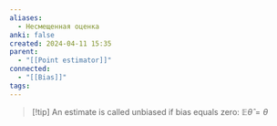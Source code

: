 ```yaml
---
aliases:
  - Несмещенная оценка
anki: false
created: 2024-04-11 15:35
parent:
  - "[[Point estimator]]"
connected:
  - "[[Bias]]"
tags:
---
```


> [!tip] An estimate is called unbiased 
if bias equals zero:
$\mathbb{E}\hat{\theta} = \theta$

